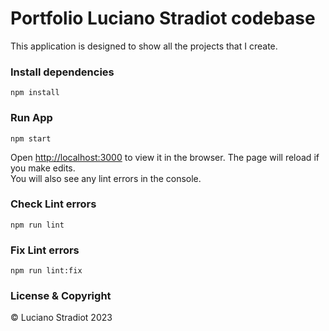 # Portfolio Luciano Stradiot codebase

This application is designed to show all the projects that I create.

### Install dependencies

    npm install

### Run App

    npm start

Open [http://localhost:3000](http://localhost:3000) to view it in the browser.
The page will reload if you make edits.\
You will also see any lint errors in the console.

### Check Lint errors

    npm run lint

### Fix Lint errors

    npm run lint:fix

### License & Copyright

© Luciano Stradiot 2023

